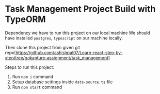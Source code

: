 # Task Management Project Build with TypeORM

Dependency we have to run this project on our local machine
We should have installed `postgres`, `typescript` on our machine locally.

Then clone this project from given git repo[https://github.com/ashishpal07/Learn-react-step-by-step/tree/gokapture-assignment/task_management]

Steps to run this project:

1. Run `npm i` command
2. Setup database settings inside `data-source.ts` file
3. Run `npm start` command
